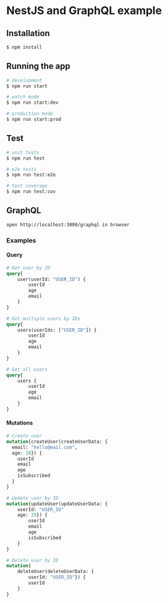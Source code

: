 # NestJS and GraphQL example

## Installation

```bash
$ npm install
```

## Running the app

```bash
# development
$ npm run start

# watch mode
$ npm run start:dev

# production mode
$ npm run start:prod
```

## Test

```bash
# unit tests
$ npm run test

# e2e tests
$ npm run test:e2e

# test coverage
$ npm run test:cov
```

## GraphQL
```bash
open http://localhost:3000/graphql in browser
```

### Examples

#### Query
```graphql
# Get user by ID
query{
    user(userId: "USER_ID") {
        userId
        age
        email
    }
}

# Get multiple users by IDs
query{
    users(userIds: ["USER_ID"]) {
        userId
        age
        email
    }
}

# Get all users
query{
    users {
        userId
        age
        email
    }
}
```

#### Mutations
```graphql
# Create user
mutation{createUser(createUserData: {
  email: "hello@mail.com",
  age: 28}) {
    userId
    email
    age
    isSubscribed
  }
}

# Update user by ID
mutation{updateUser(updateUserData: {
    userId: "USER_ID"
    age: 29}) {
        userId
        email
        age
        isSubscribed
    }
}

# Delete user by ID
mutation{
    deleteUser(deleteUserData: {
        userId: "USER_ID"}) {
        userId
    }
}
```
